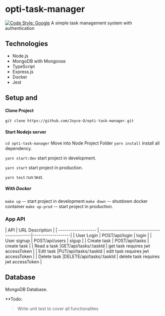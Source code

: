 # opti-task-manager
[![Code Style: Google](https://img.shields.io/badge/code%20style-google-blueviolet.svg)](https://github.com/google/gts)
 A simple task management system with authentication
 
 ## Technologies
* Node.js
* MongoDB with Mongoose
* TypeScript
* Express.js
* Docker
* Jest

## Setup and
 #### Clone Project

```shell
git clone https://github.com/Joyce-O/opti-task-manager.git
```

#### Start Nodejs server
`cd opti-task-manager` Move into Node Project Folder
`yarn install` install all dependency.


`yarn start:dev` start project in development.

`yarn start` start project in production.

`yarn test` run test.

##### With Docker 
`make up` -- start project in development
`make down` -- shutdown docker container
`make up-prod` -- start project in production.


### App API

| API             | URL                              Description             |
| ------------------- | -------------------------------------------|-------------------|
| User Login          | POST/api/login          | login                                |
| User  signup        | POST/api/users          | sigup                                |
| Create task         | POST/api/tasks          | create task                          |
| Read a task         |GET/api/tasks/:taskId    | get task requires jwt accessToken    |
| Edit task           |PUT/api/tasks/:taskId    | edit task requires jwt accessToken   |
| Delete task         |DELETE/api/tasks/:taskId | delete task requires jwt accessToken |


## Database

MongoDB Database.

**Todo:
> Write unit test to cover all functionalites



